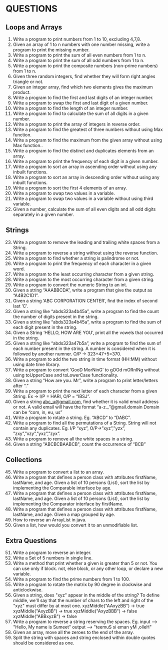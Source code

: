 # QUESTIONS

## Loops and Arrays
1. Write a program to print numbers from 1 to 10, excluding  4,7,8.
2. Given an array of 1 to n numbers with one number missing, write a program to print the missing number.
3. Write a program to print the sum of all even numbers from 1 to n.
4. Write a program to print the sum of all odd numbers from 1 to n.
5. Write a program to print the composite numbers (non-prime numbers) from 1 to n.
6. Given three random integers, find whether they will form right angles triangle or not.
7. Given an integer array, find which two elements gives the maximum product.
8. Write a program to find the first and last digits of an integer number.
9. Write a program to swap the first and last digit of a given number.
10. Write a program to find the length of an integer number.
11. Write a program to find to calculate the sum of all digits in a given number.
12. Write a program to print the array of integers in reverse order.
13. Write a program to find the greatest of three numbers without using Max function.
14. Write a program to find the maximum from the given array without using Max function..
15. Write a program to find the distinct and duplicates elements from an array.
16. Write a program to print the frequency of each digit in a given number.
17. Write a program to sort an array in ascending order without using any inbuilt functions.
18. Write a program to sort an array in descending order without using any inbuilt functions.
19. Write a program to sort the first 4 elements of an array.
20. Write a program to swap two values in a variable.
21. Write a program to swap two values in a variable without using third variable.
22. Given a number, calculate the sum of all even digits and all odd digits separately in a given number. 

## Strings 
23. Write a program to remove the leading and trailing white spaces from a String.
24. Write a program to reverse a string without using the reverse function.
25. Write a program to find whether a string is palindrome or not.
26. Write a program to print the frequency of each character in a given word.
27. Write a program to the least occurring character from a given string.
28. Write a program to the most occurring character from a given string.
29. Write a program to convert the numeric String to an int.
30. Given a string “AAABBCDA”, write a program that give the output as “A4B2C1D1”.
31. Given a string ‘ABC CORPORATION CENTER’, find the index of second last ‘C’.
32. Given a string like “abds323a4b45a”, write a program to find the count the number of digits present in the string. 
33. Given a string like “abds323a4b45a”, write a program to find the sum of each digit present in the string.
34. Given a String ‘HELLO, HOW ARE YOU’, print all the vowels that occurred in the string. 
35. Given a string like “abds323a47b5a”, write a program to find the sum of each number present in the string. 
    A number is considered when it is followed by another numner. O/P -> 323+47+5=370. 
36. Write a program to add the two string in time format (HH:MM) without using date time library. 
37. Write a program to convert ‘GooD MorNinG’ to gOOd mORnINg without using toUpperCase and toLowerCase functionality.
38. Given a string “How are you. Mr”, write  a program to print letter/letters after “.”
39. Write a program to print the next letter of each character from a given String. Ex -> I/P = HARI, O/P = “IBSJ”.
40. Given a string abc_u@gmail.com, find whether it is valid email address or not. A valid email will have the format “a-z._”@gmail.domain Domain can be “com, in, eu, us”
41. Write a program to rotate a string. Eg. “ABCD” to “DABC”.
42. Write a program to find all the permutations of a String. String will not contain any duplicates. Eg. I/P “xyz”, O/P->”xyz”,”yzx”, ”zxy”,”xzy”,”yxz”,”zyx”.
43. Write a program to remove all the white spaces in a string.
44. Given a string "ABCBCBAABCB", count the occurrence of “BCB” 

## Collections 
45. Write a program to convert a list to an array.
46. Write a program that defines a person class with attributes firstName, lastName, and age. Given a list of 10 persons (List<Person>), sort the list by implementing the Comparable interface by age.
47. Write a program that defines a person class with attributes firstName, lastName, and age. Given a list of 10 persons (List<Person>), sort the list by implementing the Comparator interface by firstName.
48. Write a program that defines a person class with attributes firstName, lastName, and age. Given a map grouped by age.
49. How to reverse an ArrayList in java.
50. Given a list, how would you convert it to an unmodifiable list. 

## Extra Questions
51. Write a program to reverse an integer.
52. Write a Set of 5 numbers in single line.  
53. Write a method that print whether a given is greater than 5 or not. You can use only if block. not, else block, or any other loop, or declare a new variable.
54. Write a program to find the prime numbers from 1 to 100.
55. Write a program to rotate the matrix by 90 degree in clockwise and anticlockwise. 
56. Given a string, does "xyz" appear in the middle of the string? To define middle, we'll say that the number of chars to the left and right of the "xyz" must differ by at most one.
    xyzMiddle("AAxyzBB") → true
    xyzMiddle("AxyzBB") → true
    xyzMiddle("AxyzBBB") → false
    xyzMiddle("ABBxyzB") → false
57. Write a program to reverse a string reserving the spaces.
    Eg. input --> "Hello, My name is Sumeet"
        output --> "teemuS si eman yM ,olleH"
58. Given an array, move all the zeroes to the end of the array.
59. Split the string with spaces and string enclosed within double quotes should be considered as one.